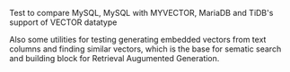 Test to compare MySQL, MySQL with MYVECTOR, MariaDB and TiDB's support of VECTOR datatype

Also some utilities for testing generating embedded vectors from text columns and finding similar vectors, which is the base for sematic search and building block for Retrieval Augumented Generation.
